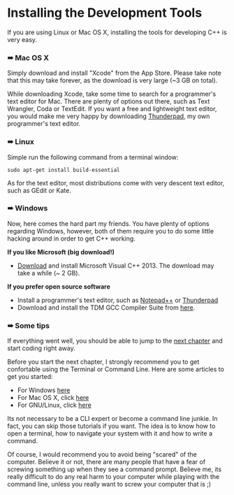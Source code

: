 # Installing the Development Tools

If you are using Linux or Mac OS X, installing the tools for developing C++ is very easy.

### ➠ Mac OS X

Simply download and install "Xcode" from the App Store. Please take note that this may take forever, as the download is very large (~3 GB on total).

While downloading Xcode, take some time to search for a programmer's text editor for Mac. There are plenty of options out there, such as Text Wrangler, Coda or TextEdit. If you want a free and lightweight text editor, you would make me very happy by downloading [Thunderpad](http://github.com/alex-spataru/thunderpad), my own programmer's text editor.

### ➠  Linux

Simple run the following command from a terminal window:

    sudo apt-get install build-essential

As for the text editor, most distributions come with very descent text editor, such as GEdit or Kate.

### ➠  Windows

Now, here comes the hard part my friends. You have plenty of options regarding Windows, however, both of them require you to do some little hacking around in order to get C++ working.

**If you like Microsoft (big download!)**

- [Download](http://microsoft.com) and install Microsoft Visual C++ 2013. The download may take a while (~ 2 GB).

**If you prefer open source software**
- Install a programmer's text editor, such as [Notepad++](http://notepad-plus-plus.com) or [Thunderpad](http://github.com/alex-spataru/thunderpad)
- Download and install the TDM GCC Compiler Suite from [here](http://sourceforge.net/projects/tdm-gcc/).

### ➠  Some tips

If everything went well, you should be able to jump to the [next chapter](3.2.md) and start coding right away.

Before you start the next chapter, I strongly recommend you to get confortable using the Terminal or Command Line. Here are some articles to get you started:

- For Windows [here](https://www.youtube.com/watch?v=kboexp3QiUg)
- For Mac OS X, click [here](http://mac.appstorm.net/how-to/utilities-how-to/how-to-use-terminal-the-basics/)
- For GNU/Linux, click [here](https://www.youtube.com/watch?v=Uabfu_RJLyg)

Its not necessary to be a CLI expert or become a command line junkie. In fact, you can skip those tutorials if you want. The idea is to know how to open a terminal, how to navigate your system with it and how to write a command.

Of course, I would recommend you to avoid being "scared" of the computer. Believe it or not, there are many people that have a fear of screwing something up when they see a command prompt. Believe me, its really difficult to do any real harm to your computer while playing with the command line, unless you really want to screw your computer that is ;)



